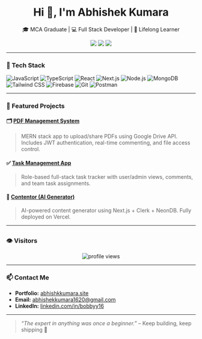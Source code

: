 <h1 align="center">Hi 👋, I'm Abhishek Kumara</h1>
<p align="center">
  🎓 MCA Graduate | 💻 Full Stack Developer | 🧠 Lifelong Learner  
</p>

<p align="center">
  <a href="https://abhishkkumara.site" target="_blank"><img src="https://img.shields.io/badge/Portfolio-Visit-blue?style=for-the-badge&logo=vercel" /></a>
  <a href="https://www.linkedin.com/in/bobbyy16/" target="_blank"><img src="https://img.shields.io/badge/LinkedIn-Connect-blue?style=for-the-badge&logo=linkedin" /></a>
  <a href="mailto:abhishekkumara1620@gmail.com"><img src="https://img.shields.io/badge/Gmail-Email-red?style=for-the-badge&logo=gmail" /></a>
</p>

---

### 🚀 Tech Stack

![JavaScript](https://img.shields.io/badge/-JavaScript-F7DF1E?style=flat&logo=javascript)
![TypeScript](https://img.shields.io/badge/-TypeScript-3178C6?style=flat&logo=typescript)
![React](https://img.shields.io/badge/-React-61DAFB?style=flat&logo=react)
![Next.js](https://img.shields.io/badge/-Next.js-000?style=flat&logo=nextdotjs)
![Node.js](https://img.shields.io/badge/-Node.js-339933?style=flat&logo=node.js)
![MongoDB](https://img.shields.io/badge/-MongoDB-47A248?style=flat&logo=mongodb)
![Tailwind CSS](https://img.shields.io/badge/-Tailwind_CSS-38B2AC?style=flat&logo=tailwind-css)
![Firebase](https://img.shields.io/badge/-Firebase-FFCA28?style=flat&logo=firebase)
![Git](https://img.shields.io/badge/-Git-F05032?style=flat&logo=git)
![Postman](https://img.shields.io/badge/-Postman-FF6C37?style=flat&logo=postman)

---

### 🧩 Featured Projects

#### 🗂️ [PDF Management System](https://github.com/bobbyy16/pdf-management-system)
> MERN stack app to upload/share PDFs using Google Drive API. Includes JWT authentication, real-time commenting, and file access control.

#### ✅ [Task Management App](https://github.com/bobbyy16/task-management)
> Role-based full-stack task tracker with user/admin views, comments, and team task assignments.

#### 🧠 [Contentor (AI Generator)](https://github.com/bobbyy16/contentor)
> AI-powered content generator using Next.js + Clerk + NeonDB. Fully deployed on Vercel.

---

##
### 👁️ Visitors

<p align="center">
  <img src="https://komarev.com/ghpvc/?username=bobbyy16&style=flat-square&color=blue" alt="profile views" />
</p>

---

### 📫 Contact Me

- **Portfolio:** [abhishkkumara.site](https://abhishekkumara.site)  
- **Email:** abhishekkumara1620@gmail.com  
- **LinkedIn:** [linkedin.com/in/bobbyy16](https://linkedin.com/in/bobbyy16)

---

> *“The expert in anything was once a beginner.”* – Keep building, keep shipping 🚀
